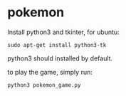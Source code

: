 # pokemon

Install python3 and tkinter, for ubuntu:
```
sudo apt-get install python3-tk
```
python3 should installed by default.

to play the game, simply run:
```
python3 pokemon_game.py
```
